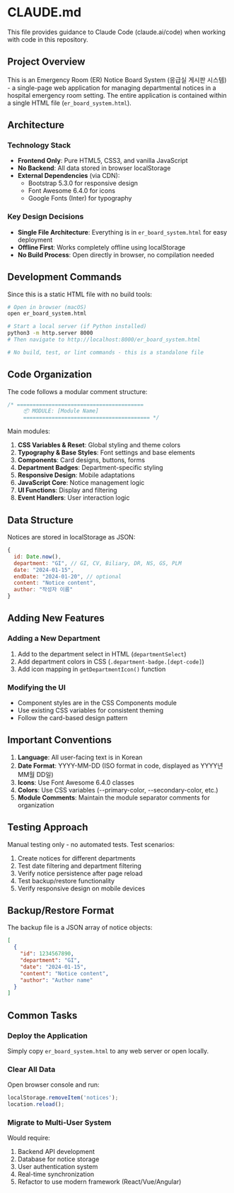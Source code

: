 # CLAUDE.md

This file provides guidance to Claude Code (claude.ai/code) when working with code in this repository.

## Project Overview

This is an Emergency Room (ER) Notice Board System (응급실 게시판 시스템) - a single-page web application for managing departmental notices in a hospital emergency room setting. The entire application is contained within a single HTML file (`er_board_system.html`).

## Architecture

### Technology Stack
- **Frontend Only**: Pure HTML5, CSS3, and vanilla JavaScript
- **No Backend**: All data stored in browser localStorage
- **External Dependencies** (via CDN):
  - Bootstrap 5.3.0 for responsive design
  - Font Awesome 6.4.0 for icons
  - Google Fonts (Inter) for typography

### Key Design Decisions
- **Single File Architecture**: Everything is in `er_board_system.html` for easy deployment
- **Offline First**: Works completely offline using localStorage
- **No Build Process**: Open directly in browser, no compilation needed

## Development Commands

Since this is a static HTML file with no build tools:

```bash
# Open in browser (macOS)
open er_board_system.html

# Start a local server (if Python installed)
python3 -m http.server 8000
# Then navigate to http://localhost:8000/er_board_system.html

# No build, test, or lint commands - this is a standalone file
```

## Code Organization

The code follows a modular comment structure:

```javascript
/* ========================================
     📦 MODULE: [Module Name]
     ======================================== */
```

Main modules:
1. **CSS Variables & Reset**: Global styling and theme colors
2. **Typography & Base Styles**: Font settings and base elements
3. **Components**: Card designs, buttons, forms
4. **Department Badges**: Department-specific styling
5. **Responsive Design**: Mobile adaptations
6. **JavaScript Core**: Notice management logic
7. **UI Functions**: Display and filtering
8. **Event Handlers**: User interaction logic

## Data Structure

Notices are stored in localStorage as JSON:

```javascript
{
  id: Date.now(),
  department: "GI", // GI, CV, Biliary, DR, NS, GS, PLM
  date: "2024-01-15",
  endDate: "2024-01-20", // optional
  content: "Notice content",
  author: "작성자 이름"
}
```

## Adding New Features

### Adding a New Department
1. Add to the department select in HTML (`departmentSelect`)
2. Add department colors in CSS (`.department-badge.[dept-code]`)
3. Add icon mapping in `getDepartmentIcon()` function

### Modifying the UI
- Component styles are in the CSS Components module
- Use existing CSS variables for consistent theming
- Follow the card-based design pattern

## Important Conventions

1. **Language**: All user-facing text is in Korean
2. **Date Format**: YYYY-MM-DD (ISO format in code, displayed as YYYY년 MM월 DD일)
3. **Icons**: Use Font Awesome 6.4.0 classes
4. **Colors**: Use CSS variables (--primary-color, --secondary-color, etc.)
5. **Module Comments**: Maintain the module separator comments for organization

## Testing Approach

Manual testing only - no automated tests. Test scenarios:
1. Create notices for different departments
2. Test date filtering and department filtering
3. Verify notice persistence after page reload
4. Test backup/restore functionality
5. Verify responsive design on mobile devices

## Backup/Restore Format

The backup file is a JSON array of notice objects:
```json
[
  {
    "id": 1234567890,
    "department": "GI",
    "date": "2024-01-15",
    "content": "Notice content",
    "author": "Author name"
  }
]
```

## Common Tasks

### Deploy the Application
Simply copy `er_board_system.html` to any web server or open locally.

### Clear All Data
Open browser console and run:
```javascript
localStorage.removeItem('notices');
location.reload();
```

### Migrate to Multi-User System
Would require:
1. Backend API development
2. Database for notice storage
3. User authentication system
4. Real-time synchronization
5. Refactor to use modern framework (React/Vue/Angular)
